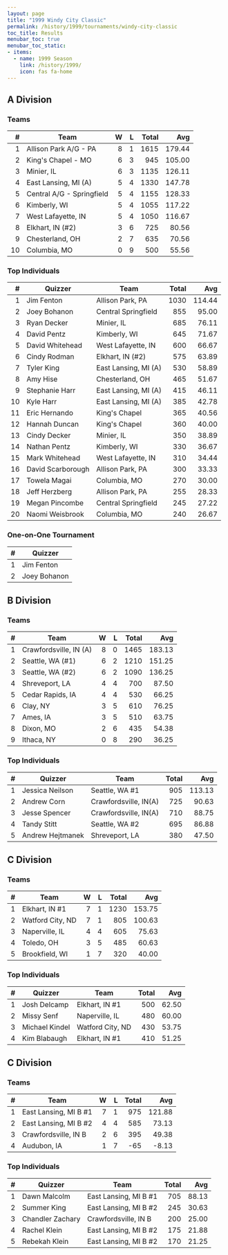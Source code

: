 ```yaml
---
layout: page
title: "1999 Windy City Classic"
permalink: /history/1999/tournaments/windy-city-classic
toc_title: Results
menubar_toc: true
menubar_toc_static:
- items:
  - name: 1999 Season
    link: /history/1999/
    icon: fas fa-home
---
```


## A Division

### Teams

|    # | Team                      |    W |    L | Total |    Avg |
| ---: | ------------------------- | ---: | ---: | ----: | -----: |
|    1 | Allison Park A/G - PA     |    8 |    1 |  1615 | 179.44 |
|    2 | King's Chapel - MO        |    6 |    3 |   945 | 105.00 |
|    3 | Minier, IL                |    6 |    3 |  1135 | 126.11 |
|    4 | East Lansing, MI (A)      |    5 |    4 |  1330 | 147.78 |
|    5 | Central A/G - Springfield |    5 |    4 |  1155 | 128.33 |
|    6 | Kimberly, WI              |    5 |    4 |  1055 | 117.22 |
|    7 | West Lafayette, IN        |    5 |    4 |  1050 | 116.67 |
|    8 | Elkhart, IN (#2)          |    3 |    6 |   725 |  80.56 |
|    9 | Chesterland, OH           |    2 |    7 |   635 |  70.56 |
|   10 | Columbia, MO              |    0 |    9 |   500 |  55.56 |

### Top Individuals

|    # | Quizzer           | Team                 | Total |    Avg |
| ---: | ----------------- | -------------------- | ----: | -----: |
|    1 | Jim Fenton        | Allison Park, PA     |  1030 | 114.44 |
|    2 | Joey Bohanon      | Central Springfield  |   855 |  95.00 |
|    3 | Ryan Decker       | Minier, IL           |   685 |  76.11 |
|    4 | David Pentz       | Kimberly, WI         |   645 |  71.67 |
|    5 | David Whitehead   | West Lafayette, IN   |   600 |  66.67 |
|    6 | Cindy Rodman      | Elkhart, IN (#2)     |   575 |  63.89 |
|    7 | Tyler King        | East Lansing, MI (A) |   530 |  58.89 |
|    8 | Amy Hise          | Chesterland, OH      |   465 |  51.67 |
|    9 | Stephanie Harr    | East Lansing, MI (A) |   415 |  46.11 |
|   10 | Kyle Harr         | East Lansing, MI (A) |   385 |  42.78 |
|   11 | Eric Hernando     | King's Chapel        |   365 |  40.56 |
|   12 | Hannah Duncan     | King's Chapel        |   360 |  40.00 |
|   13 | Cindy Decker      | Minier, IL           |   350 |  38.89 |
|   14 | Nathan Pentz      | Kimberly, WI         |   330 |  36.67 |
|   15 | Mark Whitehead    | West Lafayette, IN   |   310 |  34.44 |
|   16 | David Scarborough | Allison Park, PA     |   300 |  33.33 |
|   17 | Towela Magai      | Columbia, MO         |   270 |  30.00 |
|   18 | Jeff Herzberg     | Allison Park, PA     |   255 |  28.33 |
|   19 | Megan Pincombe    | Central Springfield  |   245 |  27.22 |
|   20 | Naomi Weisbrook   | Columbia, MO         |   240 |  26.67 |

### One-on-One Tournament

|    # | Quizzer      |
| ---: | ------------ |
|    1 | Jim Fenton   |
|    2 | Joey Bohanon |

## B Division

### Teams

|    # | Team                   |    W |    L | Total |    Avg |
| ---: | ---------------------- | ---: | ---: | ----: | -----: |
|    1 | Crawfordsville, IN (A) |    8 |    0 |  1465 | 183.13 |
|    2 | Seattle, WA (#1)       |    6 |    2 |  1210 | 151.25 |
|    3 | Seattle, WA (#2)       |    6 |    2 |  1090 | 136.25 |
|    4 | Shreveport, LA         |    4 |    4 |   700 |  87.50 |
|    5 | Cedar Rapids, IA       |    4 |    4 |   530 |  66.25 |
|    6 | Clay, NY               |    3 |    5 |   610 |  76.25 |
|    7 | Ames, IA               |    3 |    5 |   510 |  63.75 |
|    8 | Dixon, MO              |    2 |    6 |   435 |  54.38 |
|    9 | Ithaca, NY             |    0 |    8 |   290 |  36.25 |

### Top Individuals

|    # | Quizzer          | Team                  | Total |    Avg |
| ---: | ---------------- | --------------------- | ----: | -----: |
|    1 | Jessica Neilson  | Seattle, WA #1        |   905 | 113.13 |
|    2 | Andrew Corn      | Crawfordsville, IN(A) |   725 |  90.63 |
|    3 | Jesse Spencer    | Crawfordsville, IN(A) |   710 |  88.75 |
|    4 | Tandy Stitt      | Seattle, WA #2        |   695 |  86.88 |
|    5 | Andrew Hejtmanek | Shreveport, LA        |   380 |  47.50 |

## C Division

### Teams

|    # | Team             |    W |    L | Total |    Avg |
| ---: | ---------------- | ---: | ---: | ----: | -----: |
|    1 | Elkhart, IN #1   |    7 |    1 |  1230 | 153.75 |
|    2 | Watford City, ND |    7 |    1 |   805 | 100.63 |
|    3 | Naperville, IL   |    4 |    4 |   605 |  75.63 |
|    4 | Toledo, OH       |    3 |    5 |   485 |  60.63 |
|    5 | Brookfield, WI   |    1 |    7 |   320 |  40.00 |

### Top Individuals

|    # | Quizzer        | Team             | Total |   Avg |
| ---: | -------------- | ---------------- | ----: | ----: |
|    1 | Josh Delcamp   | Elkhart, IN #1   |   500 | 62.50 |
|    2 | Missy Senf     | Naperville, IL   |   480 | 60.00 |
|    3 | Michael Kindel | Watford City, ND |   430 | 53.75 |
|    4 | Kim Blabaugh   | Elkhart, IN #1   |   410 | 51.25 |

## C Division

### Teams

|    # | Team                  |    W |    L | Total |    Avg |
| ---: | --------------------- | ---: | ---: | ----: | -----: |
|    1 | East Lansing, MI B #1 |    7 |    1 |   975 | 121.88 |
|    2 | East Lansing, MI B #2 |    4 |    4 |   585 |  73.13 |
|    3 | Crawfordsville, IN B  |    2 |    6 |   395 |  49.38 |
|    4 | Audubon, IA           |    1 |    7 |   -65 |  -8.13 |

### Top Individuals

|    # | Quizzer          | Team                  | Total |   Avg |
| ---: | ---------------- | --------------------- | ----: | ----: |
|    1 | Dawn Malcolm     | East Lansing, MI B #1 |   705 | 88.13 |
|    2 | Summer King      | East Lansing, MI B #2 |   245 | 30.63 |
|    3 | Chandler Zachary | Crawfordsville, IN B  |   200 | 25.00 |
|    4 | Rachel Klein     | East Lansing, MI B #2 |   175 | 21.88 |
|    5 | Rebekah Klein    | East Lansing, MI B #2 |   170 | 21.25 |
